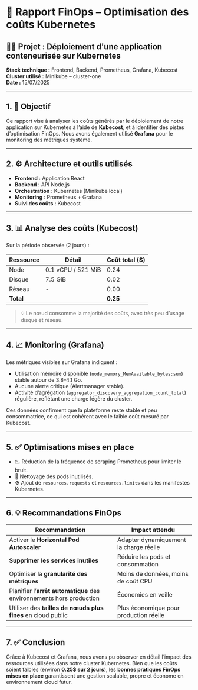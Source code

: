 
# 📄 Rapport FinOps – Optimisation des coûts Kubernetes

## 🧑‍💻 Projet : Déploiement d'une application conteneurisée sur Kubernetes  
**Stack technique :** Frontend, Backend, Prometheus, Grafana, Kubecost  
**Cluster utilisé :** Minikube – cluster-one  
**Date :** 15/07/2025

---

## 1. 🎯 Objectif

Ce rapport vise à analyser les coûts générés par le déploiement de notre application sur Kubernetes à l’aide de **Kubecost**, et à identifier des pistes d’optimisation FinOps. Nous avons également utilisé **Grafana** pour le monitoring des métriques système.

---

## 2. ⚙️ Architecture et outils utilisés

- **Frontend** : Application React
- **Backend** : API Node.js
- **Orchestration** : Kubernetes (Minikube local)
- **Monitoring** : Prometheus + Grafana
- **Suivi des coûts** : Kubecost

---

## 3. 📊 Analyse des coûts (Kubecost)

Sur la période observée (2 jours) :

| Ressource        | Détail             | Coût total ($) |
|------------------|--------------------|----------------|
| Node             | 0.1 vCPU / 521 MiB | 0.24           |
| Disque           | 7.5 GiB            | 0.02           |
| Réseau           | -                  | 0.00           |
| **Total**        |                    | **0.25**       |

> 💡 Le nœud consomme la majorité des coûts, avec très peu d’usage disque et réseau.

---

## 4. 📈 Monitoring (Grafana)

Les métriques visibles sur Grafana indiquent :

- Utilisation mémoire disponible (`node_memory_MemAvailable_bytes:sum`) stable autour de 3.8–4.1 Go.
- Aucune alerte critique (Alertmanager stable).
- Activité d’agrégation (`aggregator_discovery_aggregation_count_total`) régulière, reflétant une charge légère du cluster.

Ces données confirment que la plateforme reste stable et peu consommatrice, ce qui est cohérent avec le faible coût mesuré par Kubecost.

---

## 5. ✅ Optimisations mises en place

- 📉 Réduction de la fréquence de scraping Prometheus pour limiter le bruit.
- 🧽 Nettoyage des pods inutilisés.
- ⚙️ Ajout de `resources.requests` et `resources.limits` dans les manifestes Kubernetes.

---

## 6. 💡 Recommandations FinOps

| Recommandation                            | Impact attendu                         |
|------------------------------------------|----------------------------------------|
| Activer le **Horizontal Pod Autoscaler** | Adapter dynamiquement la charge réelle |
| **Supprimer les services inutiles**      | Réduire les pods et consommation       |
| Optimiser la **granularité des métriques** | Moins de données, moins de coût CPU    |
| Planifier l’**arrêt automatique** des environnements hors production | Économies en veille                     |
| Utiliser des **tailles de nœuds plus fines** en cloud public | Plus économique pour production réelle |

---

## 7. ✅ Conclusion

Grâce à Kubecost et Grafana, nous avons pu observer en détail l’impact des ressources utilisées dans notre cluster Kubernetes. Bien que les coûts soient faibles (environ **0.25$ sur 2 jours**), les **bonnes pratiques FinOps mises en place** garantissent une gestion scalable, propre et économe en environnement cloud futur.
